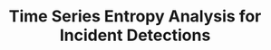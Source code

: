 ---
# Name of the project
title: "Time Series Entropy Analysis for Incident Detections"

# Short description of the project
description: >
  Incidents related to server outages can lead to unscheduled system downtime, unplanned costs and heavily affect the end user. Early detection of unfavorable system conditions can help in prevention of incidents or help in avoiding escalation to major level. To that end, we are integrating predictive analytics into an alerting solution for incidents at ING. This solution monitors server metrics on a stack to identify anomalous events and set up early warnings on potential problems.

# Is this project still active
active: true

# Is the project recruiting 
open: false

# Extra information about project
bonus: ""

# List all authors of the project
authors:
  - Pradyot Patil
  - Elvan Kula
  - Pinar Kahraman
  - Jerry Bons
  - Georgious Gousios

# List off all tracks this project corresponds to
tracks:
  - Software Analytics
---
